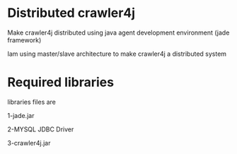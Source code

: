 # Distributed crawler4j
Make crawler4j distributed using java agent development environment (jade framework)

Iam using master/slave architecture to make crawler4j a distributed system

# Required libraries
libraries files are

1-jade.jar

2-MYSQL JDBC Driver

3-crawler4j.jar


